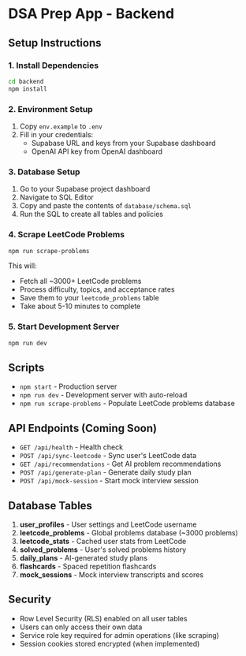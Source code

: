 # DSA Prep App - Backend

## Setup Instructions

### 1. Install Dependencies

```bash
cd backend
npm install
```

### 2. Environment Setup

1. Copy `env.example` to `.env`
2. Fill in your credentials:
   - Supabase URL and keys from your Supabase dashboard
   - OpenAI API key from OpenAI dashboard

### 3. Database Setup

1. Go to your Supabase project dashboard
2. Navigate to SQL Editor
3. Copy and paste the contents of `database/schema.sql`
4. Run the SQL to create all tables and policies

### 4. Scrape LeetCode Problems

```bash
npm run scrape-problems
```

This will:

- Fetch all ~3000+ LeetCode problems
- Process difficulty, topics, and acceptance rates
- Save them to your `leetcode_problems` table
- Take about 5-10 minutes to complete

### 5. Start Development Server

```bash
npm run dev
```

## Scripts

- `npm start` - Production server
- `npm run dev` - Development server with auto-reload
- `npm run scrape-problems` - Populate LeetCode problems database

## API Endpoints (Coming Soon)

- `GET /api/health` - Health check
- `POST /api/sync-leetcode` - Sync user's LeetCode data
- `GET /api/recommendations` - Get AI problem recommendations
- `POST /api/generate-plan` - Generate daily study plan
- `POST /api/mock-session` - Start mock interview session

## Database Tables

1. **user_profiles** - User settings and LeetCode username
2. **leetcode_problems** - Global problems database (~3000 problems)
3. **leetcode_stats** - Cached user stats from LeetCode
4. **solved_problems** - User's solved problems history
5. **daily_plans** - AI-generated study plans
6. **flashcards** - Spaced repetition flashcards
7. **mock_sessions** - Mock interview transcripts and scores

## Security

- Row Level Security (RLS) enabled on all user tables
- Users can only access their own data
- Service role key required for admin operations (like scraping)
- Session cookies stored encrypted (when implemented)
